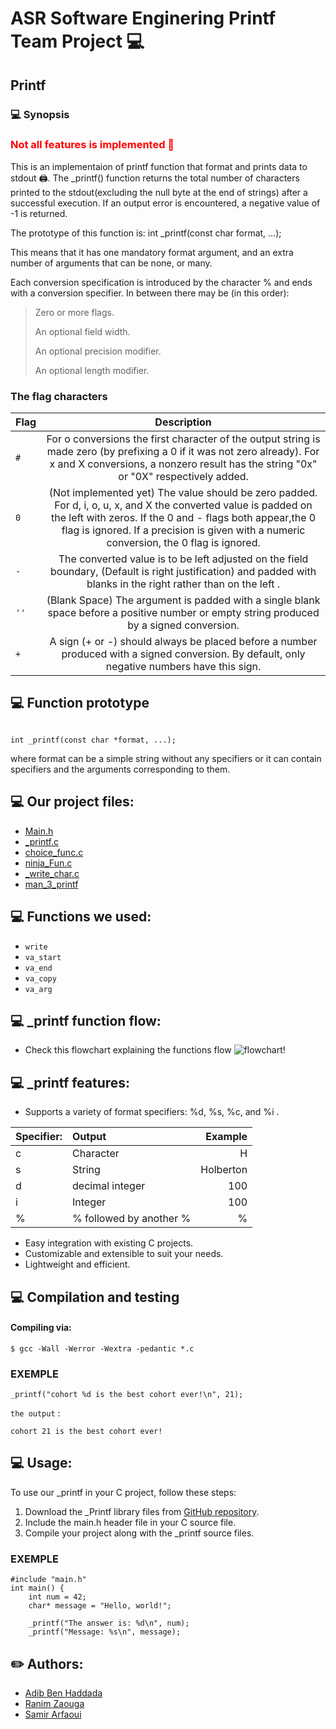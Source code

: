 # ASR Software Enginering Printf Team Project 💻

## Printf 

### 💻 Synopsis
<h3 style="color:red;">Not all features is implemented 🚧</h3>
This is an implementaion of printf function that format and prints data to stdout 🖨️.
The _printf() function returns the total number of characters printed to the stdout(excluding the null byte at the end of strings) after a successful execution.
If an output error is encountered, a negative value of -1 is returned.

The prototype of this function is: int _printf(const char format, ...);

This means that it has one mandatory format argument, and an extra number of arguments that can be none, or many.

Each conversion specification is introduced by the character % and ends with a conversion specifier. In between there may be (in this order):

> Zero or more flags.
> 
> An optional field width.
> 
> An optional precision modifier.
> 
> An optional length modifier.

### The flag characters

| Flag | Description |
| :---- | :------------:|
|  `#`   |For o conversions the first character of the output string is made zero (by prefixing a 0 if it was not zero already). For x and X conversions, a nonzero result has the string "0x" or "0X" respectively added.|
|  `0`   | (Not implemented yet) The value should be zero padded. For d, i, o, u, x, and X the converted value is padded on the left with zeros. If the 0 and - flags both appear,the 0 flag is ignored. If a precision is given with a numeric conversion, the 0 flag is ignored.|
|  `-`   |The converted value is to be left adjusted on the field boundary, (Default is right justification) and padded with blanks in the right rather than on the left .|
|  `''`  | (Blank Space) The argument is padded with a single blank space before a positive number or empty string produced by a signed conversion. |
|  `+`   | A sign (+ or -) should always be placed before a number produced with a signed conversion. By default, only negative numbers have this sign. |

## 💻  Function prototype
```{r mon_bloc, echo = FALSE, WARNING = TRUE}

int _printf(const char *format, ...);
```
where format can be a simple string without any specifiers or it can contain specifiers and the arguments corresponding to them.

## 💻  Our project files:

* [Main.h](https://github.com/samu-rize/holbertonschool-printf/blob/main/main.h) 
* [_printf.c](https://github.com/samu-rize/holbertonschool-printf/blob/main/_printf.c)
* [choice_func.c](https://github.com/samu-rize/holbertonschool-printf/blob/main/choice_func.c) 
* [ninja_Fun.c](https://github.com/samu-rize/holbertonschool-printf/blob/main/ninja_Fun.c)
* [_write_char.c](https://github.com/samu-rize/holbertonschool-printf/blob/main/_write_char.c)  
* [man_3_printf](https://github.com/samu-rize/holbertonschool-printf/blob/main/man_3_printf)

## 💻  Functions we used:

* `write`
* `va_start` 
* `va_end` 
* `va_copy`
* `va_arg`

## 💻  _printf function flow:
* Check this flowchart explaining the functions flow
![flowchart!](http://www.plantuml.com/plantuml/png/bL9TRzem57tthxZLNa0QqbfrqqIbhU63hHeZA53jOQegazo0XMDdrmuhclRVHnncBD9fgda0-NnSdtkuDPQJhGh9BZBCXK8OnCbed0pZQPp0g-lL-tUhQuzDujdoYBnnnoDHaiJVdXSDek6NJqbyFniz7WdvLVtnXD5uUBUuYsUBpz5y39dWXLOPOsOhLCc95t3WyKhQ9JxPI8grAb1PI55Pf815kb9PgaaXmUNR0912eTsN29hiHWT0HAH_3hNK5Bp_75zkHBfLQ0nSXL1gnKxO_O2dsxMRx7nQOGC9FqhW5uF3-Q_IaJHbI8uG5kEmYLQsGNmjx3TZhb36H0wTN5F1BGW3i_lfz6CNx0OLTFPekWoWdw2jI47lyeO16AjBXj8WT9Hsy91B2Oyb2MLpo2kLMg5LJUtrFdnlh5y3ftLLrs4U6AfCvCtWIJFOb9YAN211NkTiFM3EoM1z1_cPe1vJ6osyWp2murAqJCvvX3ygGMZyopgcszOqwKdW3aDYFVQlPNIw1hxZGlALnBQJyphcvIe3jw-QrFBrpbyrjHERvwsRRLkgy05Ajow5Ju7C4uFg_76TUeAhvr_a_fX84_H0QNkWwcgzENLxSSFQbjwmRTUV-oM4ZRve0I-AtyxJVgV_TKxtqOLo_x2JkyljlHfrg7L0Strx-AeA-GS0)


## 💻 _printf features:
* Supports a variety of format specifiers: %d, %s, %c, and %i .

| Specifier:|	Output							|	Example			|
| :---------|:----------------------------------|-----------------:	|
|	c		|		Character					|		H			|
|	s		|		String						|		Holberton		|
|	d		|		decimal integer				|		100			|	
|	i		|		Integer						|		100			|
|	%		|		% followed by another %		|		%			|

* Easy integration with existing C projects.
* Customizable and extensible to suit your needs.
* Lightweight and efficient.

## 💻  Compilation and testing

#### Compiling via:
```{r mon_bloc, echo = FALSE, WARNING = TRUE}
$ gcc -Wall -Werror -Wextra -pedantic *.c
```
### EXEMPLE
```
_printf("cohort %d is the best cohort ever!\n", 21);

```
`the output` : 

	cohort 21 is the best cohort ever!

## 💻 Usage:

To use our _printf in your C project, follow these steps:

1. Download the _Printf library files from [GitHub repository](https://github.com/samu-rize/holbertonschool-printf).
2. Include the main.h header file in your C source file.
3. Compile your project along with the _printf source files.
### EXEMPLE
```
#include "main.h"
int main() {
    int num = 42;
    char* message = "Hello, world!";
    
    _printf("The answer is: %d\n", num);
    _printf("Message: %s\n", message);
```
## ✏️ Authors:
* [Adib Ben Haddada](https://github.com/Adib-96)
* [Ranim Zaouga](https://github.com/RanimZaouga)
* [Samir Arfaoui](https://github.com/samu-rize)




